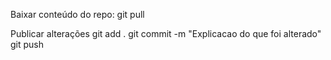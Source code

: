 Baixar conteúdo do repo:
git pull

Publicar alterações
git add .
git commit -m "Explicacao do que foi alterado"
git push